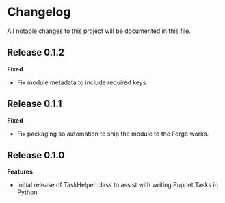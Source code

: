 # Changelog

All notable changes to this project will be documented in this file.

## Release 0.1.2

**Fixed**
- Fix module metadata to include required keys.

## Release 0.1.1

**Fixed**
- Fix packaging so automation to ship the module to the Forge works.

## Release 0.1.0

**Features**
- Initial release of TaskHelper class to assist with writing Puppet Tasks in Python.
